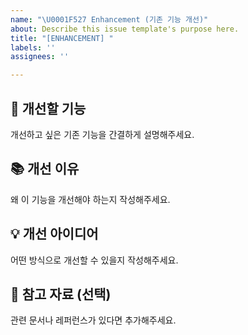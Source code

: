 ```yaml
---
name: "\U0001F527 Enhancement (기존 기능 개선)"
about: Describe this issue template's purpose here.
title: "[ENHANCEMENT] "
labels: ''
assignees: ''

---
```


## 🔧 개선할 기능
개선하고 싶은 기존 기능을 간결하게 설명해주세요.

## 📚 개선 이유
왜 이 기능을 개선해야 하는지 작성해주세요.

## 💡 개선 아이디어
어떤 방식으로 개선할 수 있을지 작성해주세요.

## 📝 참고 자료 (선택)
관련 문서나 레퍼런스가 있다면 추가해주세요.
